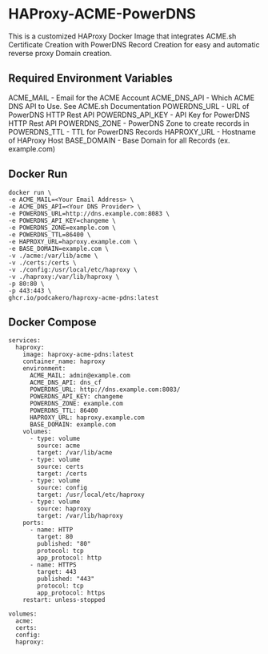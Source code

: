 # HAProxy-ACME-PowerDNS
This is a customized HAProxy Docker Image that integrates ACME.sh Certificate Creation with PowerDNS Record Creation for easy and automatic reverse proxy Domain creation.

## Required Environment Variables
ACME_MAIL - Email for the ACME Account
ACME_DNS_API - Which ACME DNS API to Use. See ACME.sh Documentation
POWERDNS_URL - URL of PowerDNS HTTP Rest API
POWERDNS_API_KEY - API Key for PowerDNS HTTP Rest API
POWERDNS_ZONE - PowerDNS Zone to create records in
POWERDNS_TTL - TTL for PowerDNS Records
HAPROXY_URL - Hostname of HAProxy Host
BASE_DOMAIN - Base Domain for all Records (ex. example.com)

## Docker Run
```
docker run \
-e ACME_MAIL=<Your Email Address> \
-e ACME_DNS_API=<Your DNS Provider> \
-e POWERDNS_URL=http://dns.example.com:8083 \
-e POWERDNS_API_KEY=changeme \
-e POWERDNS_ZONE=example.com \
-e POWERDNS_TTL=86400 \
-e HAPROXY_URL=haproxy.example.com \
-e BASE_DOMAIN=example.com \
-v ./acme:/var/lib/acme \
-v ./certs:/certs \
-v ./config:/usr/local/etc/haproxy \
-v ./haproxy:/var/lib/haproxy \
-p 80:80 \
-p 443:443 \
ghcr.io/podcakero/haproxy-acme-pdns:latest
```

## Docker Compose
```
services:
  haproxy:
    image: haproxy-acme-pdns:latest
    container_name: haproxy
    environment:
      ACME_MAIL: admin@example.com
      ACME_DNS_API: dns_cf
      POWERDNS_URL: http://dns.example.com:8083/
      POWERDNS_API_KEY: changeme
      POWERDNS_ZONE: example.com
      POWERDNS_TTL: 86400
      HAPROXY_URL: haproxy.example.com
      BASE_DOMAIN: example.com
    volumes:
      - type: volume
        source: acme
        target: /var/lib/acme
      - type: volume
        source: certs
        target: /certs
      - type: volume
        source: config
        target: /usr/local/etc/haproxy
      - type: volume
        source: haproxy
        target: /var/lib/haproxy
    ports:
      - name: HTTP
        target: 80
        published: "80"
        protocol: tcp
        app_protocol: http
      - name: HTTPS
        target: 443
        published: "443"
        protocol: tcp
        app_protocol: https
    restart: unless-stopped

volumes:
  acme:
  certs:
  config:
  haproxy:
